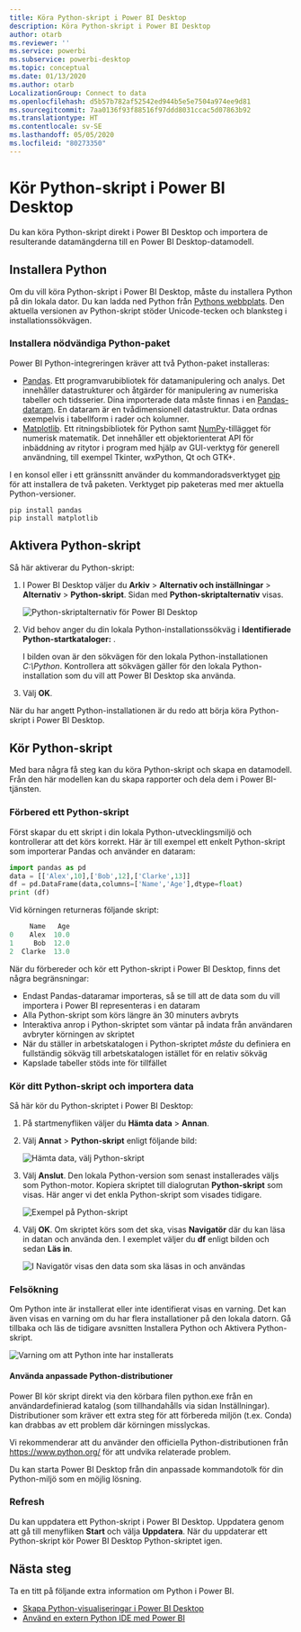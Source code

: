 ```yaml
---
title: Köra Python-skript i Power BI Desktop
description: Köra Python-skript i Power BI Desktop
author: otarb
ms.reviewer: ''
ms.service: powerbi
ms.subservice: powerbi-desktop
ms.topic: conceptual
ms.date: 01/13/2020
ms.author: otarb
LocalizationGroup: Connect to data
ms.openlocfilehash: d5b57b782af52542ed944b5e5e7504a974ee9d81
ms.sourcegitcommit: 7aa0136f93f88516f97ddd8031ccac5d07863b92
ms.translationtype: HT
ms.contentlocale: sv-SE
ms.lasthandoff: 05/05/2020
ms.locfileid: "80273350"
---
```

# <a name="run-python-scripts-in-power-bi-desktop"></a>Kör Python-skript i Power BI Desktop

Du kan köra Python-skript direkt i Power BI Desktop och importera de resulterande datamängderna till en Power BI Desktop-datamodell.

## <a name="install-python"></a>Installera Python

Om du vill köra Python-skript i Power BI Desktop, måste du installera Python på din lokala dator. Du kan ladda ned Python från [Pythons webbplats](https://www.python.org/). Den aktuella versionen av Python-skript stöder Unicode-tecken och blanksteg i installationssökvägen.

### <a name="install-required-python-packages"></a>Installera nödvändiga Python-paket

Power BI Python-integreringen kräver att två Python-paket installeras:

* [Pandas](https://pandas.pydata.org/). Ett programvarubibliotek för datamanipulering och analys. Det innehåller datastrukturer och åtgärder för manipulering av numeriska tabeller och tidsserier. Dina importerade data måste finnas i en [Pandas-dataram](https://www.tutorialspoint.com/python_pandas/python_pandas_dataframe.htm). En dataram är en tvådimensionell datastruktur. Data ordnas exempelvis i tabellform i rader och kolumner.
* [Matplotlib](https://matplotlib.org/). Ett ritningsbibliotek för Python samt [NumPy](https://www.numpy.org/)-tillägget för numerisk matematik. Det innehåller ett objektorienterat API för inbäddning av ritytor i program med hjälp av GUI-verktyg för generell användning, till exempel Tkinter, wxPython, Qt och GTK+.

I en konsol eller i ett gränssnitt använder du kommandoradsverktyget [pip](https://pip.pypa.io/en/stable/) för att installera de två paketen. Verktyget pip paketeras med mer aktuella Python-versioner.

```CMD
pip install pandas
pip install matplotlib
```

## <a name="enable-python-scripting"></a>Aktivera Python-skript

Så här aktiverar du Python-skript:

1. I Power BI Desktop väljer du **Arkiv** > **Alternativ och inställningar** > **Alternativ** > **Python-skript**. Sidan med **Python-skriptalternativ** visas.

   ![Python-skriptalternativ för Power BI Desktop](media/desktop-python-scripts/python-scripts-7.png)

1. Vid behov anger du din lokala Python-installationssökväg i **Identifierade Python-startkataloger:** .

   I bilden ovan är den sökvägen för den lokala Python-installationen *C:\Python*. Kontrollera att sökvägen gäller för den lokala Python-installation som du vill att Power BI Desktop ska använda.

1. Välj **OK**.

När du har angett Python-installationen är du redo att börja köra Python-skript i Power BI Desktop.

## <a name="run-python-scripts"></a>Kör Python-skript

Med bara några få steg kan du köra Python-skript och skapa en datamodell. Från den här modellen kan du skapa rapporter och dela dem i Power BI-tjänsten.

### <a name="prepare-a-python-script"></a>Förbered ett Python-skript

Först skapar du ett skript i din lokala Python-utvecklingsmiljö och kontrollerar att det körs korrekt. Här är till exempel ett enkelt Python-skript som importerar Pandas och använder en dataram:

```python
import pandas as pd
data = [['Alex',10],['Bob',12],['Clarke',13]]
df = pd.DataFrame(data,columns=['Name','Age'],dtype=float)
print (df)
```

Vid körningen returneras följande skript:

```python
     Name   Age
0    Alex  10.0
1     Bob  12.0
2  Clarke  13.0
```

När du förbereder och kör ett Python-skript i Power BI Desktop, finns det några begränsningar:

* Endast Pandas-dataramar importeras, så se till att de data som du vill importera i Power BI representeras i en dataram
* Alla Python-skript som körs längre än 30 minuters avbryts
* Interaktiva anrop i Python-skriptet som väntar på indata från användaren avbryter körningen av skriptet
* När du ställer in arbetskatalogen i Python-skriptet *måste* du definiera en fullständig sökväg till arbetskatalogen istället för en relativ sökväg
* Kapslade tabeller stöds inte för tillfället

### <a name="run-your-python-script-and-import-data"></a>Kör ditt Python-skript och importera data

Så här kör du Python-skriptet i Power BI Desktop:

1. På startmenyfliken väljer du **Hämta data** > **Annan**.

1. Välj **Annat** > **Python-skript** enligt följande bild:

   ![Hämta data, välj Python-skript](media/desktop-python-scripts/python-scripts-1.png)

1. Välj **Anslut**. Den lokala Python-version som senast installerades väljs som Python-motor. Kopiera skriptet till dialogrutan **Python-skript** som visas. Här anger vi det enkla Python-skript som visades tidigare.

   ![Exempel på Python-skript](media/desktop-python-scripts/python-scripts-6.png)

1. Välj **OK**. Om skriptet körs som det ska, visas **Navigatör** där du kan läsa in datan och använda den. I exemplet väljer du **df** enligt bilden och sedan **Läs in**.

   ![I Navigatör visas den data som ska läsas in och användas](media/desktop-python-scripts/python-scripts-5.png) 

### <a name="troubleshooting"></a>Felsökning

Om Python inte är installerat eller inte identifierat visas en varning. Det kan även visas en varning om du har flera installationer på den lokala datorn. Gå tillbaka och läs de tidigare avsnitten Installera Python och Aktivera Python-skript.

![Varning om att Python inte har installerats](media/desktop-python-scripts/python-scripts-3.png)

#### <a name="using-custom-python-distributions"></a>Använda anpassade Python-distributioner

Power BI kör skript direkt via den körbara filen python.exe från en användardefinierad katalog (som tillhandahålls via sidan Inställningar). Distributioner som kräver ett extra steg för att förbereda miljön (t.ex. Conda) kan drabbas av ett problem där körningen misslyckas.

Vi rekommenderar att du använder den officiella Python-distributionen från https://www.python.org/ för att undvika relaterade problem.

Du kan starta Power BI Desktop från din anpassade kommandotolk för din Python-miljö som en möjlig lösning.

### <a name="refresh"></a>Refresh

Du kan uppdatera ett Python-skript i Power BI Desktop. Uppdatera genom att gå till menyfliken **Start** och välja **Uppdatera**. När du uppdaterar ett Python-skript kör Power BI Desktop Python-skriptet igen.

## <a name="next-steps"></a>Nästa steg

Ta en titt på följande extra information om Python i Power BI.

* [Skapa Python-visualiseringar i Power BI Desktop](desktop-python-visuals.md)
* [Använd en extern Python IDE med Power BI](desktop-python-ide.md)
